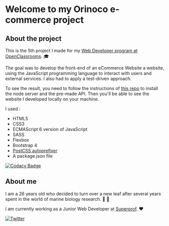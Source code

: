 # Welcome to my Orinoco e-commerce project

## About the project

This is the 5th project I made for my [Web Developer program at OpenClassrooms](https://openclassrooms.com/fr/paths/185-developpeur-web). :mortar_board:

The goal was to develop the front-end of an eCommerce Website a website, using the JavaScript programming language to interact with users and external services. I also had to apply a test-driven approach.

To see the result, you need to follow the instructions of [this repo](https://github.com/OpenClassrooms-Student-Center/JWDP5) to install the node server and the pre-made API. Then you'll be able to see the website I developed locally on your machine.

I used : 
* HTML5
* CSS3
* ECMAScript 6 version of JavaScript
* SASS
* Flexbox
* Bootstrap 4
* [PostCSS autoprefixer](https://github.com/postcss/autoprefixer#options)
* A package.json file

[![Codacy Badge](https://app.codacy.com/project/badge/Grade/dc06259aabbb4f4e95ee3912e491af74)](https://www.codacy.com/manual/cdesurmo64/projet5-orinoco-front?utm_source=github.com&amp;utm_medium=referral&amp;utm_content=cdesurmo64/projet5-orinoco-front&amp;utm_campaign=Badge_Grade)

## About me 

I am a 26 years old who decided to turn over a new leaf after several years spent in the world of marine biology research. :octopus: :microscope:

I am currently working as a Junior Web Developer at [Superprof](https://www.superprof.fr/). :heart:


[![Twitter](https://img.shields.io/twitter/url/https/twitter.com/cdesurmo.svg?style=social&label=Follow%20%40cdesurmo)](https://twitter.com/cdesurmo)

